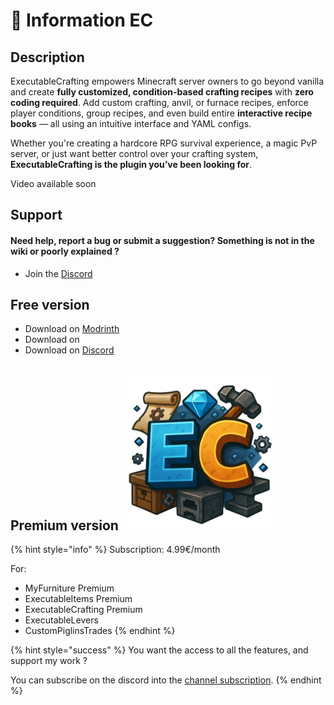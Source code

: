 # 📌 Information EC

## Description&#x20;

ExecutableCrafting empowers Minecraft server owners to go beyond vanilla and create **fully customized, condition-based crafting recipes** with **zero coding required**. Add custom crafting, anvil, or furnace recipes, enforce player conditions, group recipes, and even build entire **interactive recipe books** — all using an intuitive interface and YAML configs.

Whether you're creating a hardcore RPG survival experience, a magic PvP server, or just want better control over your crafting system, **ExecutableCrafting is the plugin you’ve been looking for**.

Video available soon

## Support

#### Need help, report a bug or submit a suggestion? Something is not in the wiki or poorly explained ?

* Join the [Discord](https://discord.com/invite/TRmSwJaYNv)

## Free version

* Download on [Modrinth](https://modrinth.com/plugin/executablecrafting)
* Download on&#x20;
* Download on [Discord](https://discord.com/channels/701066025516531753/1370389666758524938)

## Premium version <img src="../.gitbook/assets/ChatGPT_Image_5_mai_2025__14_54_10-removebg-preview(1).png" alt="" data-size="line">

{% hint style="info" %}
Subscription: 4.99€/month

For:&#x20;

* MyFurniture Premium
* ExecutableItems Premium
* ExecutableCrafting Premium
* ExecutableLevers
* CustomPiglinsTrades
{% endhint %}

{% hint style="success" %}
You want the access to all the features, and support my work ?

&#x20;You can subscribe on the discord into the [channel subscription](https://discord.com/channels/701066025516531753/1333041782010937385).
{% endhint %}
